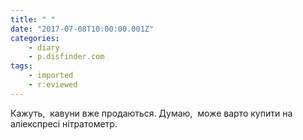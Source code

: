 ```yaml
---
title: " "
date: "2017-07-08T10:00:00.001Z"
categories:
    - diary
    - p.disfinder.com
tags:
    - imported
    - r:eviewed
---
```

Кажуть,  кавуни вже продаються. Думаю,  може варто купити на аліекспресі нітратометр.
